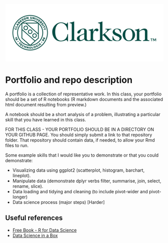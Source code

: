 ![This is an image](/resources/logo_green.png)
# Portfolio and repo description

A portfolio is a collection of representative work.   In this class, your portfolio should be a set of R notebooks  (R markdown documents and the associated html document resulting from preview.)

A notebook should be a short analysis of a problem, illustrating a particular skill that you have learned in this class.

FOR THIS CLASS - YOUR PORTFOLIO SHOULD BE IN A DIRECTORY ON YOUR GITHUB PAGE.   You should simply submit a link to that repository folder.  That repository should contain data, if needed, to allow your Rmd files to run.

Some example skills that I would like you to demonstrate or that you could demonstrate:

- Visualizing data using ggplot2 (scatterplot, histogram, barchart, lineplot).
- Manipulate data (demonstrate dplyr verbs   filter, summarise, join, select, rename, slice).
- Data loading and tidying and cleaning (to include    pivot-wider   and pivot-longer)
- Data science process (major steps)  [Harder]


## Useful references

- [Free Book - R for Data Science](https://r4ds.had.co.nz/)
- [Data Science in a Box](https://datasciencebox.org/index.html)
